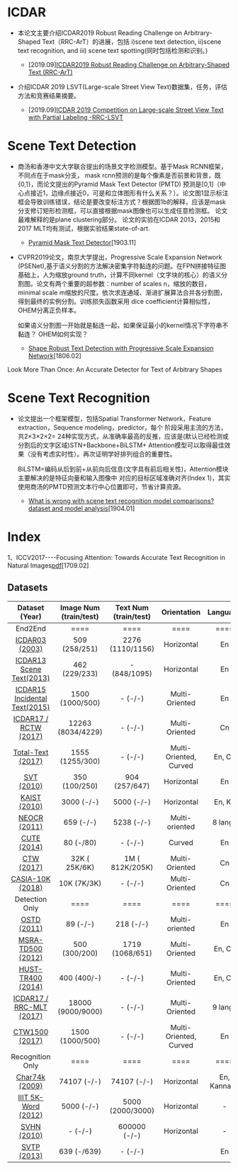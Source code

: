 
# ICDAR

- 本论文主要介绍ICDAR2019 Robust Reading Challenge on Arbitrary-Shaped Text（RRC-ArT）的进展，包括 i)scene text detection, ii)scene text recognition, and iii) scene text spotting(同时包括检测和识别。)

  - [2019.09][ICDAR2019 Robust Reading Challenge on Arbitrary-Shaped Text (RRC-ArT)](https://arxiv.org/pdf/1909.07145.pdf)

- 介绍ICDAR 2019 LSVT(Large-scale Street View Text)数据集，任务，评估方法和竞赛结果摘要。

  - [2019.09][ICDAR 2019 Competition on Large-scale Street View Text with Partial Labeling -RRC-LSVT](https://arxiv.org/pdf/1909.07741.pdf)
# Scene Text Detection

- 商汤和香港中文大学联合提出的场景文字检测模型。基于Mask RCNN框架，不同点在于mask分支，
mask rcnn预测的是每个像素是否前景和背景，既{0,1}，而论文提出的Pyramid Mask Text Detector 
(PMTD) 预测是[0,1]（中心点接近1，边缘点接近0，可是和立体图形有什么关系？）。论文图1显示标注
框会导致训练错误，结论是要改变标注方式？根据图1b的解释，应该是mask分支修订矩形检测框，可以直接根据mask图像也可以生成任意检测框。
论文最难解释的是plane clustering部分。
论文的实验在ICDAR 2013，2015和2017 MLT均有测试，根据实验结果state-of-art. 

  - [Pyramid Mask Text Detector](https://arxiv.org/pdf/1903.11800.pdf)[1903.11]


- CVPR2019论文，南京大学提出，Progressive Scale Expansion Network (PSENet),基于语义分割的方法解决密集字符黏连的问题。在FPN拼接特征图基础上，人为缩放ground truth，计算不同kernel（文字块的核心）的语义分割图。论文有两个重要的超参数：number of scales n，缩放的数目，minimal scale m缩放的尺度。依次求连通域、渐进扩展算法合并各分割图，得到最终的实例分割。训练损失函数采用 dice coefficient计算相似性，OHEM分离正负样本。

  如果语义分割图一开始就是黏连一起，如果保证最小的kernel情况下字符串不黏连？ OHEM如何实现？

  - [Shape Robust Text Detection with Progressive Scale Expansion Network](https://arxiv.org/pdf/1806.02559.pdf)[1806.02]


Look More Than Once: An Accurate Detector for Text of Arbitrary Shapes


# Scene Text Recognition

- 论文提出一个框架模型，包括Spatial Transformer Network，Feature extraction，Sequence modeling，predictor，每个
阶段采用主流的方法，共2×3×2×2= 24种实现方式，从准确率最高的反推，应该是(默认已经检测或分割后的文字区域)STN+Backbone+BiLSTM+
Attention模型可以取得最佳效果（没有考虑实时性）。再次证明学好排列组合的重要性。

  BiLSTM=编码从后到前+从前向后信息(文字具有前后相关性)，Attention模块主要解决的是特征向量和输入图像中
  对应的目标区域准确对齐(Index 1)，其实使用商汤的PMTD预测文本行中心位置即可，节省计算资源。

  - [What is wrong with scene text recognition model comparisons? dataset and model analysis](https://128.84.21.199/pdf/1904.01906.pdf)[1904.01]


# Index

1、ICCV2017----Focusing Attention: Towards Accurate Text Recognition in Natural Images[pdf](https://arxiv.org/pdf/1709.02054.pdf)[1709.02]


## Datasets

| Dataset (Year) | Image Num (train/test) | Text Num (train/test) | Orientation| Language| Characteristics | Detec/Recog Task |
|:------:|:------:|:------:|:------:|:------:|:------:|:------:|
|End2End|====|====|====|====|====|====|
| [ICDAR03 (2003)](http://www.iapr-tc11.org/mediawiki/index.php?title=ICDAR_2003_Robust_Reading_Competitions) | 509 (258/251) | 2276 (1110/1156) | Horizontal | En | - | ✓/✓ |
| [ICDAR13 Scene Text(2013)](http://dagdata.cvc.uab.es/icdar2013competition/) | 462 (229/233) | - (848/1095) | Horizontal | En | - | ✓/✓ |
| [ICDAR15 Incidental Text(2015)](http://rrc.cvc.uab.es/?ch=4&com=introduction) | 1500 (1000/500) | - (-/-) | Multi-Oriented | En |  Blur, Small, Defocused | ✓/✓ |
| [ICDAR17 / RCTW (2017)](http://rctw.vlrlab.net/dataset/) | 12263 (8034/4229) | - (-/-) | Multi-Oriented | Cn | - | ✓/✓ |
| [Total-Text (2017)](https://github.com/cs-chan/Total-Text-Dataset) | 1555 (1255/300) | - (-/-) | Multi-Oriented,  Curved | En, Cn | Irregular polygon label | ✓/✓ |
| [SVT (2010)](http://www.iapr-tc11.org/mediawiki/index.php?title=The_Street_View_Text_Dataset) | 350 (100/250) | 904 (257/647) | Horizontal| En| - | ✓/✓ |
| [KAIST (2010)](http://www.iapr-tc11.org/mediawiki/index.php?title=KAIST_Scene_Text_Database) | 3000 (-/-) | 5000 (-/-) | Horizontal| En, Ko| Distorted | ✓/✓ |
| [NEOCR (2011)](http://www.iapr-tc11.org/mediawiki/index.php?title=NEOCR:_Natural_Environment_OCR_Dataset) | 659 (-/-) | 5238 (-/-) | Multi-oriented| 8 langs| - | ✓/✓ |
| [CUTE (2014)](http://cs-chan.com/downloads_CUTE80_dataset.html) | 80 (-/80) | - (-/-) | Curved | En | - | ✓/✓ |
| [CTW (2017)](https://ctwdataset.github.io) |  32K ( 25K/6K) |  1M ( 812K/205K) | Multi-Oriented | Cn |  Fine-grained annotation | ✓/✓ |
| [CASIA-10K (2018)](https://github.com/Jyouhou/SceneTextPapers/blob/master/datasets/CASIA-10K.md) | 10K (7K/3K) | - (-/-) | Multi-Oriented | Cn |  | ✓/✓ |
|Detection Only|====|====|====|====|====|====|
| [OSTD (2011)](http://media-lab.ccny.cuny.edu/wordpress/cyi/www/project_scenetextdetection.html) | 89 (-/-) | 218 (-/-) | Multi-oriented| En| - | ✓/- |
| [MSRA-TD500 (2012)](http://www.iapr-tc11.org/mediawiki/index.php/MSRA_Text_Detection_500_Database_(MSRA-TD500)) | 500 (300/200) | 1719 (1068/651) |  Multi-Oriented | En, Cn |  Long text | ✓/- |
| [HUST-TR400 (2014)](http://mclab.eic.hust.edu.cn/UpLoadFiles/dataset/HUST-TR400.zip) | 400 (400/-) | - (-/-) |  Multi-Oriented | En, Cn |  Long text | ✓/- |
| [ICDAR17 / RRC-MLT (2017)](http://rrc.cvc.uab.es/?ch=8) | 18000 (9000/9000) | - (-/-) | Multi-Oriented |  9 langs | - | ✓/- |
| [CTW1500 (2017)](https://github.com/Yuliang-Liu/Curve-Text-Detector) | 1500 (1000/500) | - (-/-) | Multi-Oriented,  Curved | En | Bounding box with _14_ vertexes | ✓/- |
|Recognition Only|====|====|====|====|====|====|
| [Char74k (2009)](http://www.ee.surrey.ac.uk/CVSSP/demos/chars74k/) | 74107 (-/-) | 74107 (-/-) | Horizontal| En, Kannada | Character label | -/✓ |
| [IIIT 5K-Word (2012)](http://cvit.iiit.ac.in/projects/SceneTextUnderstanding/IIIT5K.html) | 5000 (-/-) | 5000 (2000/3000) | Horizontal| -| cropped | -/✓ |
| [SVHN (2010)](http://www.iapr-tc11.org/mediawiki/index.php?title=The_Street_View_House_Numbers_(SVHN)_Dataset) | - (-/-) | 600000 (-/-) | Horizontal| -| House number digits | -/✓ |
| [SVTP (2013)](https://github.com/Jyouhou/SceneTextPapers/blob/master/datasets/svt-p.zip) | 639 (-/639) | - (-/-) |  | En | Distorted | -/✓ |